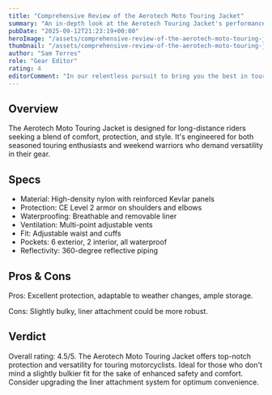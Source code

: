 ```yaml
---
title: "Comprehensive Review of the Aerotech Moto Touring Jacket"
summary: "An in-depth look at the Aerotech Touring Jacket's performance and features."
pubDate: "2025-09-12T21:23:19+00:00"
heroImage: "/assets/comprehensive-review-of-the-aerotech-moto-touring-jacket-hero.jpg"
thumbnail: "/assets/comprehensive-review-of-the-aerotech-moto-touring-jacket-thumb.jpg"
author: "Sam Torres"
role: "Gear Editor"
rating: 4
editorComment: "In our relentless pursuit to bring you the best in touring gear, this review is a testament to Aerotech's commitment to marrying innovation with practicality. As you'll discover, the jacket's standout features truly redefine comfort and protection on the road."
---
```


<h2>Overview</h2>
<p>The Aerotech Moto Touring Jacket is designed for long-distance riders seeking a blend of comfort, protection, and style. It's engineered for both seasoned touring enthusiasts and weekend warriors who demand versatility in their gear.</p>
<h2>Specs</h2>
<ul>
  <li>Material: High-density nylon with reinforced Kevlar panels</li>
  <li>Protection: CE Level 2 armor on shoulders and elbows</li>
  <li>Waterproofing: Breathable and removable liner</li>
  <li>Ventilation: Multi-point adjustable vents</li>
  <li>Fit: Adjustable waist and cuffs</li>
  <li>Pockets: 6 exterior, 2 interior, all waterproof</li>
  <li>Reflectivity: 360-degree reflective piping</li>
</ul>
<h2>Pros & Cons</h2>
<p>Pros: Excellent protection, adaptable to weather changes, ample storage.</p>
<p>Cons: Slightly bulky, liner attachment could be more robust.</p>
<h2>Verdict</h2>
<p>Overall rating: 4.5/5. The Aerotech Moto Touring Jacket offers top-notch protection and versatility for touring motorcyclists. Ideal for those who don't mind a slightly bulkier fit for the sake of enhanced safety and comfort. Consider upgrading the liner attachment system for optimum convenience.</p>